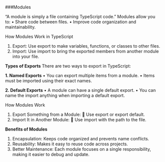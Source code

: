 ###Modules

“A module is simply a file containing TypeScript code.”
Modules allow you to:
•	Share code between files.
•	Improve code organization and maintainability.

How Modules Work in TypeScript
1.	Export:
Use export to make variables, functions, or classes to other files.
2.	Import:
Use import to bring the exported members from another module into your file.


**Types of Exports**
There are two ways to export in TypeScript:

**1. Named Exports**
•	You can export multiple items from a module.
•	Items must be imported using their exact names.


**2. Default Exports**
•	A module can have a single default export.
•	You can name the import anything when importing a default export.

How Modules Work
1.	Export Something from a Module:
	Use export or export default.
2.	Import It in Another Module:
	Use import with the path to the file.


**Benefits of Modules**
1.	Encapsulation: Keeps code organized and prevents name conflicts.
2.	Reusability: Makes it easy to reuse code across projects.
3.	Better Maintenance: Each module focuses on a single responsibility, making it easier to debug and update.

